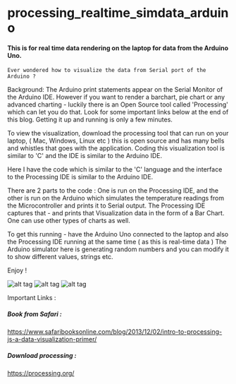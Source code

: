 # processing_realtime_simdata_arduino
####  This is for real time data rendering on the laptop for data from the Arduino Uno.


    Ever wondered how to visualize the data from Serial port of the Arduino ?

Background: The Arduino print statements appear on the Serial Monitor of the Arduino IDE. However if you want to render a barchart, pie chart or any advanced charting - luckily there is an Open Source tool called 'Processing' which can let you do that. Look for some important links below at the end of this blog.
Getting it up and running is only a few minutes.

To view the visualization, download the processing tool that can run on your laptop, ( Mac, Windows, Linux etc ) this is open source and has many bells and whistles that goes with the application. Coding this visualization tool is similar to 'C' and the IDE is similar to the Arduino IDE.

Here I have the code which is similar to the 'C' language and the interface to the Processing IDE is similar to the Arduino IDE.

There are 2 parts to the code :
One is run on the Processing IDE, and the other is run on the Arduino which simulates the temperature readings from the Microcontroller and prints it to Serial output.
The Processing IDE captures that - and prints that Visualization data in the form of a Bar Chart. One can use other types of charts as well.

To get this running - have the Arduino Uno connected to the laptop and also the Processing IDE running at the same time ( as this is real-time data )
The Arduino simulator here is generating random numbers and you can modify it to show different values, strings etc.


Enjoy !

![alt tag](https://cloud.githubusercontent.com/assets/14288989/18814713/3a53dda4-8339-11e6-8e96-6962a77efa15.png)
![alt tag](https://cloud.githubusercontent.com/assets/14288989/18814712/3a50e086-8339-11e6-95f5-38ce0eef11c4.png)
![alt tag](https://cloud.githubusercontent.com/assets/14288989/18814811/91875bd0-833b-11e6-82f7-bde3a264ca26.png)



Important Links :
##### Book from Safari :
https://www.safaribooksonline.com/blog/2013/12/02/intro-to-processing-js-a-data-visualization-primer/

##### Download processing :
https://processing.org/
